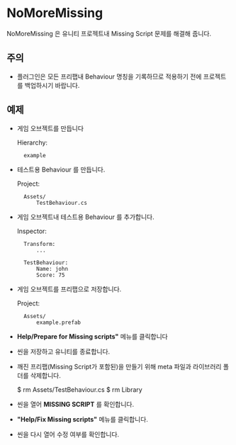 # NoMoreMissing
 
NoMoreMissing 은 유니티 프로젝트내 Missing Script 문제를 해결해 줍니다.

## 주의

* 플러그인은 모든 프리팹내 Behaviour 명칭을 기록하므로 적용하기 전에 프로젝트를 백업하시기 바랍니다. 


## 예제

* 게임 오브젝트를 만듭니다

    Hierarchy:

        example

* 테스트용 Behaviour 를 만듭니다.

    Project:
        
        Assets/
            TestBehaviour.cs

* 게임 오브젝트내 테스트용 Behaviour 를 추가합니다.

    Inspector:

        Transform:
            ...

        TestBehaviour:
            Name: john
            Score: 75 

* 게임 오브젝트를 프리팹으로 저장합니다.

    Project:
        
        Assets/
            example.prefab

* **Help/Prepare for Missing scripts"** 메뉴를 클릭합니다

* 씬을 저장하고 유니티를 종료합니다.

* 깨진 프리팹(Missing Script가 포함된)을 만들기 위해 meta 파일과 라이브러리 폴더를 삭제합니다.

    $ rm Assets/TestBehaviour.cs
    $ rm Library

* 씬을 열어 **MISSING SCRIPT** 를 확인합니다.

* **"Help/Fix Missing scripts"** 메뉴를 클릭합니다.

* 씬을 다시 열어 수정 여부를 확인합니다.

